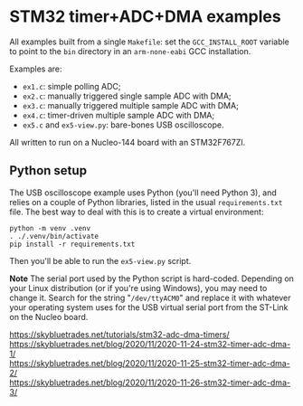 # STM32 timer+ADC+DMA examples

All examples built from a single `Makefile`: set the
`GCC_INSTALL_ROOT` variable to point to the `bin` directory in an
`arm-none-eabi` GCC installation.

Examples are:

 - `ex1.c`: simple polling ADC;
 - `ex2.c`: manually triggered single sample ADC with DMA;
 - `ex3.c`: manually triggered multiple sample ADC with DMA;
 - `ex4.c`: timer-driven multiple sample ADC with DMA;
 - `ex5.c` and `ex5-view.py`: bare-bones USB oscilloscope.

All written to run on a Nucleo-144 board with an STM32F767ZI.

## Python setup

The USB oscilloscope example uses Python (you'll need Python 3), and
relies on a couple of Python libraries, listed in the usual
`requirements.txt` file. The best way to deal with this is to create a
virtual environment:

```
python -m venv .venv
. ./.venv/bin/activate
pip install -r requirements.txt
```

Then you'll be able to run the `ex5-view.py` script.

**Note** The serial port used by the Python script is hard-coded.
Depending on your Linux distribution (or if you're using Windows),
you may need to change it. Search for the string "`/dev/ttyACM0`" and
replace it with whatever your operating system uses for the USB
virtual serial port from the ST-Link on the Nucleo board.

https://skybluetrades.net/tutorials/stm32-adc-dma-timers/  
https://skybluetrades.net/blog/2020/11/2020-11-24-stm32-timer-adc-dma-1/ \
https://skybluetrades.net/blog/2020/11/2020-11-25-stm32-timer-adc-dma-2/ \
https://skybluetrades.net/blog/2020/11/2020-11-26-stm32-timer-adc-dma-3/
